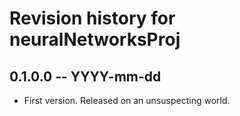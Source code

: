 # Revision history for neuralNetworksProj

## 0.1.0.0 -- YYYY-mm-dd

* First version. Released on an unsuspecting world.
